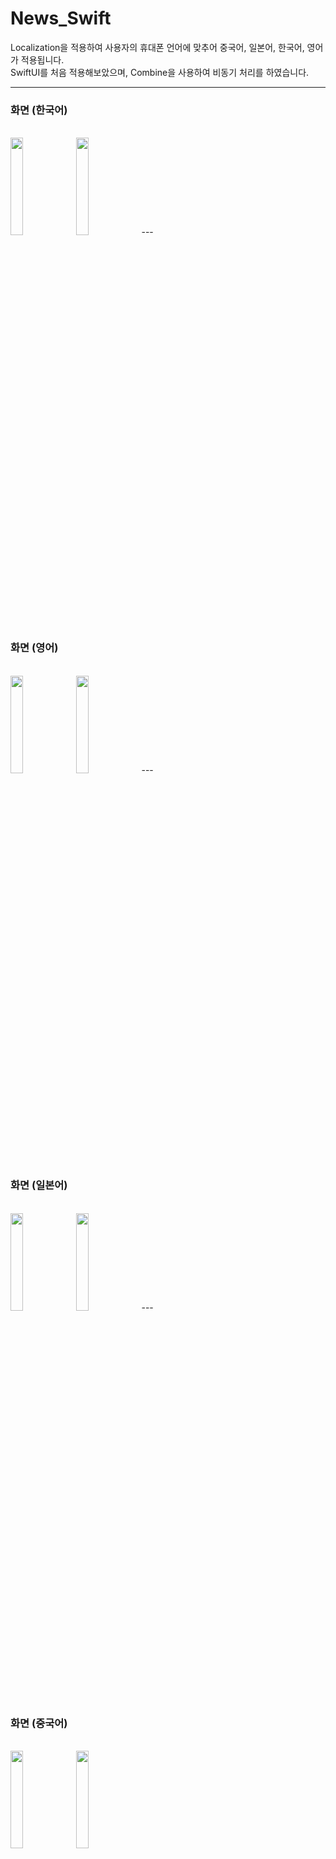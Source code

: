 # News_Swift

Localization을 적용하여 사용자의 휴대폰 언어에 맞추어 중국어, 일본어, 한국어, 영어가 적용됩니다.
</br>
SwiftUI를 처음 적용해보았으며, Combine을 사용하여 비동기 처리를 하였습니다.

---
<h3>화면 (한국어)</h3></br>
<img src="https://user-images.githubusercontent.com/52943905/122847910-83a79680-d343-11eb-865f-617deac93c63.png" width="20%"></img>
<img src="https://user-images.githubusercontent.com/52943905/122848028-b8b3e900-d343-11eb-8f48-124a81686138.png" width="20%"></img>
---
<h3>화면 (영어)</h3></br>
<img src="https://user-images.githubusercontent.com/52943905/122848143-ed27a500-d343-11eb-8c17-96604f8bf0b7.png" width="20%"></img>
<img src="https://user-images.githubusercontent.com/52943905/122848158-f4e74980-d343-11eb-97d7-7e1043f72d22.png" width="20%"></img>
---
<h3>화면 (일본어)</h3></br>
<img src="https://user-images.githubusercontent.com/52943905/122848195-04669280-d344-11eb-8fb7-065fdba84bd3.png" width="20%"></img>
<img src="https://user-images.githubusercontent.com/52943905/122848205-09c3dd00-d344-11eb-92f5-172ad205afc3.png" width="20%"></img>
---
<h3>화면 (중국어)</h3></br>
<img src="https://user-images.githubusercontent.com/52943905/122848243-1a745300-d344-11eb-977e-e5e5bd36ff30.png" width="20%"></img>
<img src="https://user-images.githubusercontent.com/52943905/122848253-2102ca80-d344-11eb-8cbb-13f097b8b375.png" width="20%"></img>
